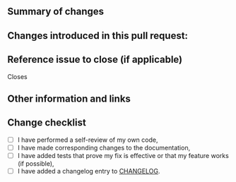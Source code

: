 ## Summary of changes
<!-- Please write a comprehensive summary of your changes and what was the motivation behind them -->
Changes introduced in this pull request:
- 


## Reference issue to close (if applicable)
<!-- Include the issue reference this pull request is connected to -->
<!-- See more keywords here https://docs.github.com/en/issues/tracking-your-work-with-issues/linking-a-pull-request-to-an-issue#linking-a-pull-request-to-an-issue-using-a-keyword -->
<!--(e.g. Closes #1)-->
Closes 


## Other information and links
<!-- Add any other context about the pull request here. Those might be helpful links based on your investigation, relevant commits from this or other repositories or anything else -->

## Change checklist
<!-- Please add a changelog entry for your change if needed. -->
<!-- Follow this format https://keepachangelog.com/en/1.0.0/ -->
- [ ] I have performed a self-review of my own code,
- [ ] I have made corresponding changes to the documentation,
- [ ] I have added tests that prove my fix is effective or that my feature works (if possible),
- [ ] I have added a changelog entry to [CHANGELOG](https://github.com/ChainSafe/forest/blob/main/CHANGELOG.md).

<!-- Thank you 🔥 -->
